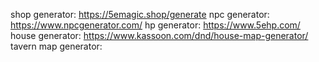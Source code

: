 shop generator: https://5emagic.shop/generate
npc generator: https://www.npcgenerator.com/
hp generator: https://www.5ehp.com/
house generator: https://www.kassoon.com/dnd/house-map-generator/
tavern map generator: 